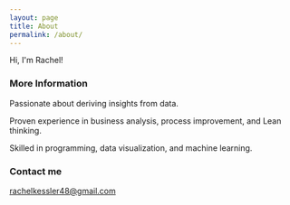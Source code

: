 ```yaml
---
layout: page
title: About
permalink: /about/
---
```


Hi, I'm Rachel!

### More Information

Passionate about deriving insights from data.

Proven experience in business analysis, process improvement, and Lean thinking.

Skilled in programming, data visualization, and machine learning. 

### Contact me

[rachelkessler48@gmail.com](mailto:rachelkessler48@gmail.com)
